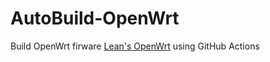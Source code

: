 # AutoBuild-OpenWrt

Build OpenWrt firware [Lean's OpenWrt](https://github.com/coolsnowwolf/lede) using GitHub Actions 
